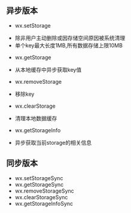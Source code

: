 
## 异步版本
- wx.setStorage
 * 除非用户主动删除或因存储空间原因被系统清理
 * 单个key最大长度1MB,所有数据存储上限10MB
- wx.getStorage
 * 从本地缓存中异步获取key值
- wx.removeStorage
 * 移除key
- wx.clearStorage
 * 清理本地数据缓存
- wx.getStorageInfo
 * 异步获取当前storage的相关信息

## 同步版本
- wx.setStorageSync
- wx.getStorageSync
- wx.removeStorageSync
- wx.clearStorageSync
- wx.getStorageInfoSync
